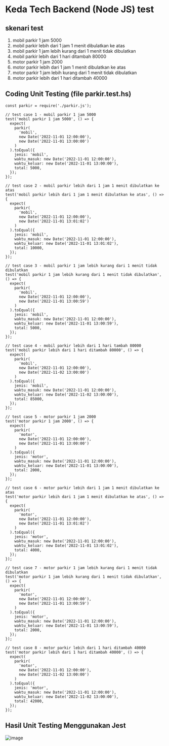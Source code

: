 # Keda Tech Backend (Node JS) test

## skenari test 
1. mobil parkir 1 jam 5000
2. mobil parkir lebih dari 1 jam 1 menit dibulatkan ke atas
3. mobil parkir 1 jam lebih kurang dari 1 menit tidak dibulatkan
4. mobil parkir lebih dari 1 hari ditambah 80000
5. motor parkir 1 jam 2000
6. motor parkir lebih dari 1 jam 1 menit dibulatkan ke atas
7. motor parkir 1 jam lebih kurang dari 1 menit tidak dibulatkan
8. motor parkir lebih dari 1 hari ditambah 40000

## Coding Unit Testing (file parkir.test.hs)
```
const parkir = require('./parkir.js');

// test case 1 - mobil parkir 1 jam 5000
test('mobil parkir 1 jam 5000', () => {
  expect(
    parkir(
      'mobil',
      new Date('2022-11-01 12:00:00'),
      new Date('2022-11-01 13:00:00')
    )
  ).toEqual({
    jenis: 'mobil',
    waktu_masuk: new Date('2022-11-01 12:00:00'),
    waktu_keluar: new Date('2022-11-01 13:00:00'),
    total: 5000,
  });
});

// test case 2 - mobil parkir lebih dari 1 jam 1 menit dibulatkan ke atas
test('mobil parkir lebih dari 1 jam 1 menit dibulatkan ke atas', () => {
  expect(
    parkir(
      'mobil',
      new Date('2022-11-01 12:00:00'),
      new Date('2022-11-01 13:01:02')
    )
  ).toEqual({
    jenis: 'mobil',
    waktu_masuk: new Date('2022-11-01 12:00:00'),
    waktu_keluar: new Date('2022-11-01 13:01:02'),
    total: 10000,
  });
});

// test case 3 - mobil parkir 1 jam lebih kurang dari 1 menit tidak dibulatkan
test('mobil parkir 1 jam lebih kurang dari 1 menit tidak dibulatkan', () => {
  expect(
    parkir(
      'mobil',
      new Date('2022-11-01 12:00:00'),
      new Date('2022-11-01 13:00:59')
    )
  ).toEqual({
    jenis: 'mobil',
    waktu_masuk: new Date('2022-11-01 12:00:00'),
    waktu_keluar: new Date('2022-11-01 13:00:59'),
    total: 5000,
  });
});

// test case 4 - mobil parkir lebih dari 1 hari tambah 80000
test('mobil parkir lebih dari 1 hari ditambah 80000', () => {
  expect(
    parkir(
      'mobil',
      new Date('2022-11-01 12:00:00'),
      new Date('2022-11-02 13:00:00')
    )
  ).toEqual({
    jenis: 'mobil',
    waktu_masuk: new Date('2022-11-01 12:00:00'),
    waktu_keluar: new Date('2022-11-02 13:00:00'),
    total: 85000,
  });
});

// test case 5 - motor parkir 1 jam 2000
test('motor parkir 1 jam 2000', () => {
  expect(
    parkir(
      'motor',
      new Date('2022-11-01 12:00:00'),
      new Date('2022-11-01 13:00:00')
    )
  ).toEqual({
    jenis: 'motor',
    waktu_masuk: new Date('2022-11-01 12:00:00'),
    waktu_keluar: new Date('2022-11-01 13:00:00'),
    total: 2000,
  });
});

// test case 6 - motor parkir lebih dari 1 jam 1 menit dibulatkan ke atas
test('motor parkir lebih dari 1 jam 1 menit dibulatkan ke atas', () => {
  expect(
    parkir(
      'motor',
      new Date('2022-11-01 12:00:00'),
      new Date('2022-11-01 13:01:02')
    )
  ).toEqual({
    jenis: 'motor',
    waktu_masuk: new Date('2022-11-01 12:00:00'),
    waktu_keluar: new Date('2022-11-01 13:01:02'),
    total: 4000,
  });
});

// test case 7 - motor parkir 1 jam lebih kurang dari 1 menit tidak dibulatkan
test('motor parkir 1 jam lebih kurang dari 1 menit tidak dibulatkan', () => {
  expect(
    parkir(
      'motor',
      new Date('2022-11-01 12:00:00'),
      new Date('2022-11-01 13:00:59')
    )
  ).toEqual({
    jenis: 'motor',
    waktu_masuk: new Date('2022-11-01 12:00:00'),
    waktu_keluar: new Date('2022-11-01 13:00:59'),
    total: 2000,
  });
});

// test case 8 - motor parkir lebih dari 1 hari ditambah 40000
test('motor parkir lebih dari 1 hari ditambah 40000', () => {
  expect(
    parkir(
      'motor',
      new Date('2022-11-01 12:00:00'),
      new Date('2022-11-02 13:00:00')
    )
  ).toEqual({
    jenis: 'motor',
    waktu_masuk: new Date('2022-11-01 12:00:00'),
    waktu_keluar: new Date('2022-11-02 13:00:00'),
    total: 42000,
  });
});

```

## Hasil Unit Testing Menggunakan Jest
![image](https://user-images.githubusercontent.com/92351638/202193930-a9d0f7d1-025f-45e6-aad6-2d3792d629f9.png)

